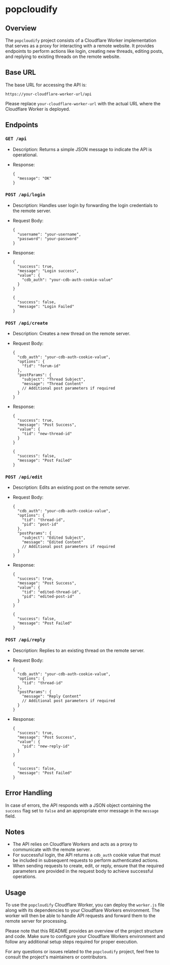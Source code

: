 # popcloudify

## Overview

The `popcloudify` project consists of a Cloudflare Worker implementation that serves as a proxy for interacting with a remote website. It provides endpoints to perform actions like login, creating new threads, editing posts, and replying to existing threads on the remote website.

## Base URL

The base URL for accessing the API is:
```
https://your-cloudflare-worker-url/api
```
Please replace `your-cloudflare-worker-url` with the actual URL where the Cloudflare Worker is deployed.

## Endpoints

### `GET /api`

- Description: Returns a simple JSON message to indicate the API is operational.
- Response:

  ```
  {
    "message": "OK"
  }
  ```

### `POST /api/login`

- Description: Handles user login by forwarding the login credentials to the remote server.
- Request Body:

  ```
  {
    "username": "your-username",
    "password": "your-password"
  }
  ```

- Response:

  ```
  {
    "success": true,
    "message": "Login success",
    "value": {
      "cdb_auth": "your-cdb-auth-cookie-value"
    }
  }
  ```

  ```
  {
    "success": false,
    "message": "Login Failed"
  }
  ```

### `POST /api/create`

- Description: Creates a new thread on the remote server.
- Request Body:

  ```
  {
    "cdb_auth": "your-cdb-auth-cookie-value",
    "options": {
      "fid": "forum-id"
    },
    "postParams": {
      "subject": "Thread Subject",
      "message": "Thread Content"
      // Additional post parameters if required
    }
  }
  ```

- Response:

  ```
  {
    "success": true,
    "message": "Post Success",
    "value": {
      "tid": "new-thread-id"
    }
  }
  ```

  ```
  {
    "success": false,
    "message": "Post Failed"
  }
  ```

### `POST /api/edit`

- Description: Edits an existing post on the remote server.
- Request Body:

  ```
  {
    "cdb_auth": "your-cdb-auth-cookie-value",
    "options": {
      "tid": "thread-id",
      "pid": "post-id"
    },
    "postParams": {
      "subject": "Edited Subject",
      "message": "Edited Content"
      // Additional post parameters if required
    }
  }
  ```

- Response:

  ```
  {
    "success": true,
    "message": "Post Success",
    "value": {
      "tid": "edited-thread-id",
      "pid": "edited-post-id"
    }
  }
  ```

  ```
  {
    "success": false,
    "message": "Post Failed"
  }
  ```

### `POST /api/reply`

- Description: Replies to an existing thread on the remote server.
- Request Body:

  ```
  {
    "cdb_auth": "your-cdb-auth-cookie-value",
    "options": {
      "tid": "thread-id"
    },
    "postParams": {
      "message": "Reply Content"
      // Additional post parameters if required
    }
  }
  ```

- Response:

  ```
  {
    "success": true,
    "message": "Post Success",
    "value": {
      "pid": "new-reply-id"
    }
  }
  ```

  ```
  {
    "success": false,
    "message": "Post Failed"
  }
  ```

## Error Handling

In case of errors, the API responds with a JSON object containing the `success` flag set to `false` and an appropriate error message in the `message` field.

## Notes

- The API relies on Cloudflare Workers and acts as a proxy to communicate with the remote server.
- For successful login, the API returns a `cdb_auth` cookie value that must be included in subsequent requests to perform authenticated actions.
- When sending requests to create, edit, or reply, ensure that the required parameters are provided in the request body to achieve successful operations.

## Usage

To use the `popcloudify` Cloudflare Worker, you can deploy the `worker.js` file along with its dependencies to your Cloudflare Workers environment. The worker will then be able to handle API requests and forward them to the remote server for processing.

Please note that this README provides an overview of the project structure and code. Make sure to configure your Cloudflare Workers environment and follow any additional setup steps required for proper execution.

For any questions or issues related to the `popcloudify` project, feel free to consult the project's maintainers or contributors.